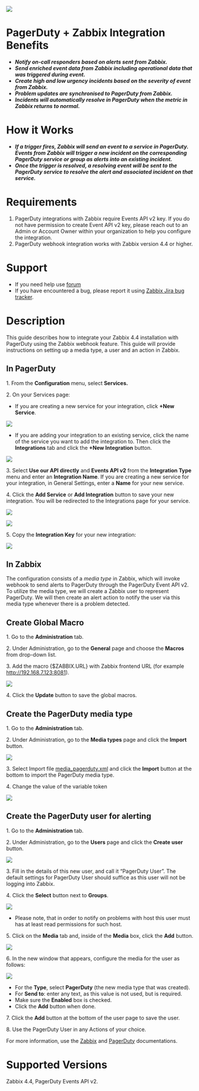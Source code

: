 ![](images/PagerDuty-GreenRGB.png?raw=true) 
# PagerDuty + Zabbix Integration Benefits
* ***Notify on-call responders based on alerts sent from Zabbix.***
* ***Send enriched event data from Zabbix including operational data that was triggered during event.***
* ***Create high and low urgency incidents based on the severity of event from Zabbix.***
* ***Problem updates are synchronised to PagerDuty from Zabbix.***
* ***Incidents will automatically resolve in PagerDuty when the metric in Zabbix returns to normal.***
# How it Works
* ***If a trigger fires, Zabbix will send an event to a service in PagerDuty. Events from Zabbix will trigger a new incident on the corresponding PagerDuty service or group as alerts into an existing incident.***
* ***Once the trigger is resolved, a resolving event will be sent to the PagerDuty service to resolve the alert and associated incident on that service.***
# Requirements
1. PagerDuty integrations with Zabbix require Events API v2 key. If you do not have permission to create Event API v2 key, please reach out to an Admin or Account Owner within your organization to help you configure the integration.
2. PagerDuty webhook integration works with Zabbix version 4.4 or higher.
# Support
* If you need help use [forum](https://www.zabbix.com/forum/zabbix-suggestions-and-feedback/393216-discussion-thread-for-official-integration-with-pagerduty) 
* If you have encountered a bug, please report it using [Zabbix Jira bug tracker](https://support.zabbix.com/).
# Description
This guide describes how to integrate your Zabbix 4.4 installation with PagerDuty using the Zabbix webhook feature. This guide will provide instructions on setting up a media type, a user and an action in Zabbix.

## In PagerDuty

1\. From the **Configuration** menu, select **Services.**

2\. On your Services page:

*   If you are creating a new service for your integration, click **+New Service**.

[![](images/tn_1.png?raw=true)](images/1.png)

* If you are adding your integration to an existing service, click the name of the service you want to add the integration to. Then click the **Integrations** tab and click the **+New Integration** button.

[![](images/tn_2.png?raw=true)](images/2.png)

3\. Select **Use our API directly** and **Events API v2** from the **Integration Type** menu and enter an **Integration Name**. If you are creating a new service for your integration, in General Settings, enter a **Name** for your new service.

4\. Click the **Add Service** or **Add Integration** button to save your new integration. You will be redirected to the Integrations page for your service.

[![](images/tn_3.png?raw=true)](images/3.png)

[![](images/tn_4.png?raw=true)](images/4.png)

5\. Copy the **Integration Key** for your new integration:

[![](images/tn_5.png?raw=true)](images/5.png)

## In Zabbix

The configuration consists of a _media type_ in Zabbix, which will invoke webhook to send alerts to PagerDuty through the PagerDuty Event API v2\. To utilize the media type, we will create a Zabbix user to represent PagerDuty. We will then create an alert action to notify the user via this media type whenever there is a problem detected.

## Create Global Macro

1\. Go to the **Administration** tab.

2\. Under Administration, go to the **General** page and choose the **Macros** from drop-down list.

3\. Add the macro {$ZABBIX.URL} with Zabbix frontend URL (for example http://192.168.7.123:8081).

[![](images/tn_6.png?raw=true)](images/6.png)

4\. Click the **Update** button to save the global macros.

## Create the PagerDuty media type

1\. Go to the **Administration** tab.

2\. Under Administration, go to the **Media types** page and click the **Import** button.

[![](images/tn_7.png?raw=true)](images/7.png)

3\. Select Import file [media_pagerduty.xml](media_pagerduty.xml) and click the **Import** button at the bottom to import the PagerDuty media type.

4\. Change the value of the variable token

[![](images/tn_8.png?raw=true)](images/8.png)

## Create the PagerDuty user for alerting

1\. Go to the **Administration** tab.

2\. Under Administration, go to the **Users** page and click the **Create user** button.

[![](images/tn_9.png?raw=true)](images/9.png)

3\. Fill in the details of this new user, and call it “PagerDuty User”. The default settings for PagerDuty User should suffice as this user will not be logging into Zabbix.

4\. Click the **Select** button next to **Groups**.

[![](images/tn_10.png?raw=true)](images/10.png)

* Please note, that in order to notify on problems with host this user must has at least read permissions for such host.

5\. Click on the **Media** tab and, inside of the **Media** box, click the **Add** button.

[![](images/tn_11.png?raw=true)](images/11.png)

6\. In the new window that appears, configure the media for the user as follows:

[![](images/tn_12.png?raw=true)](images/12.png)

* For the **Type**, select **PagerDuty** (the new media type that was created).
* For **Send to**: enter any text, as this value is not used, but is required.
* Make sure the **Enabled** box is checked.
* Click the **Add** button when done.

7\. Click the **Add** button at the bottom of the user page to save the user.

8\. Use the PagerDuty User in any Actions of your choice.

For more information, use the [Zabbix](https://www.zabbix.com/documentation/5.0/manual/config/notifications) and [PagerDuty](https://v2.developer.pagerduty.com/docs/send-an-event-events-api-v2) documentations.

# Supported Versions

Zabbix 4.4, PagerDuty Events API v2.
